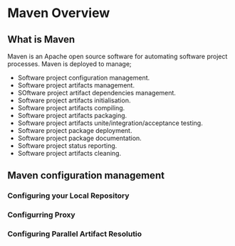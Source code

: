 
# Maven Overview

## What is Maven

Maven is an Apache open source software for automating software project processes.  Maven is deployed
to manage;

* Software project configuration management.
* Software project artifacts management.
* SOftware project artifact dependencies management.
* Software project artifacts initialisation.
* Software project artifacts compiling.
* Software project artifacts packaging.
* Software project artifacts unite/integration/acceptance testing.
* Software project package deployment.
* Software project package documentation.
* Software project status reporting.
* Software project artifacts cleaning.

## Maven configuration management


### Configuring your Local Repository

### Configurring Proxy


### Configuring Parallel Artifact Resolutio


